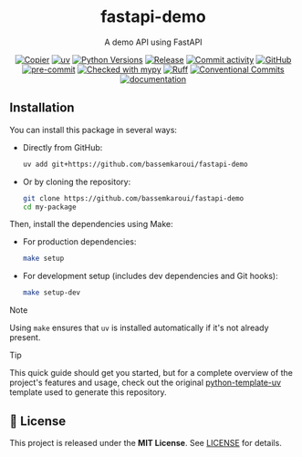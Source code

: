 <div align="center">

# fastapi-demo

A demo API using FastAPI

[![Copier](https://img.shields.io/endpoint?url=https://raw.githubusercontent.com/copier-org/copier/master/img/badge/badge-grayscale-inverted-border-orange.json)](https://github.com/copier-org/copier)
[![uv](https://img.shields.io/endpoint?url=https://raw.githubusercontent.com/astral-sh/uv/main/assets/badge/v0.json)](https://github.com/astral-sh/uv)
[![Python Versions](https://img.shields.io/badge/python-3.10%20|%203.11%20|%203.12%20|%203.13-blue.svg)]()
[![Release](https://img.shields.io/github/v/release/bassemkaroui/fastapi-demo)](https://github.com/bassemkaroui/fastapi-demo/releases)
[![Commit activity](https://img.shields.io/github/commit-activity/m/bassemkaroui/fastapi-demo)](https://github.com/bassemkaroui/fastapi-demo/commits)
[![GitHub](https://img.shields.io/github/license/bassemkaroui/fastapi-demo)](https://github.com/bassemkaroui/fastapi-demo/blob/main/LICENSE)
[![pre-commit](https://img.shields.io/badge/pre--commit-enabled-brightgreen?logo=pre-commit)](https://github.com/pre-commit/pre-commit)
[![Checked with mypy](https://www.mypy-lang.org/static/mypy_badge.svg)](http://mypy-lang.org/)
[![Ruff](https://img.shields.io/endpoint?url=https://raw.githubusercontent.com/astral-sh/ruff/main/assets/badge/v2.json)](https://github.com/astral-sh/ruff)
[![Conventional Commits](https://img.shields.io/badge/Conventional%20Commits-1.0.0-%23FE5196?logo=conventionalcommits&logoColor=white)](https://conventionalcommits.org)
[![documentation](https://img.shields.io/badge/docs-mkdocs%20material-blue.svg?style=flat)](https://bassemkaroui.github.io/fastapi-demo)

</div>

## Installation



You can install this package in several ways:


- Directly from GitHub:

    ```bash
    uv add git+https://github.com/bassemkaroui/fastapi-demo
    ```

- Or by cloning the repository:

    ```bash
    git clone https://github.com/bassemkaroui/fastapi-demo
    cd my-package
    ```

Then, install the dependencies using Make:



- For production dependencies:

    ```bash
    make setup
    ```

- For development setup (includes dev dependencies and Git hooks):

    ```bash
    make setup-dev
    ```

> [!note]
> Using `make` ensures that `uv` is installed automatically if it's not already present.



> [!tip]
> This quick guide should get you started, but for a complete overview of the project's features and usage, check out the original [python-template-uv](https://github.com/bassemkaroui/python-template-uv) template used to generate this repository.



## 📄 License

This project is released under the **MIT License**. See [LICENSE](https://github.com/bassemkaroui/fastapi-demo/blob/main/LICENSE) for details.
